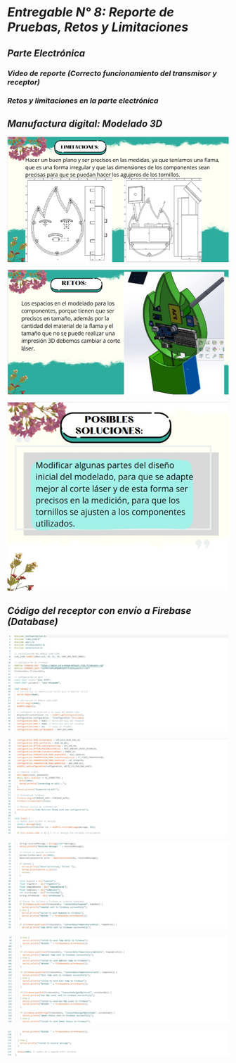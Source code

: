 # *Entregable N° 8: Reporte de Pruebas, Retos y Limitaciones*

## *Parte Electrónica*
### *Video de reporte (Correcto funcionamiento del transmisor y receptor)*
### *Retos y limitaciones en la parte electrónica*

## *Manufactura digital: Modelado 3D*

<p align="center" float="left">  <img src="https://github.com/GreisyJhoana05/Grupo2-FdD/blob/main/FdD/Imagenes/Reporte%20de%20pruebas/E08-Imagen01.jpg"/> </p>
  
 <p align="center" float="left">  <img src="https://github.com/GreisyJhoana05/Grupo2-FdD/blob/main/FdD/Imagenes/Reporte%20de%20pruebas/E08-Imagen02.jpg"/> </p>

  <p align="center" float="left">  <img src="https://github.com/GreisyJhoana05/Grupo2-FdD/blob/main/FdD/Imagenes/Reporte%20de%20pruebas/E08-Imagen03.jpg"/> </p>
  
## *Código del receptor con envío a Firebase (Database)*

<p align="center" float="left">  <img src="https://github.com/GreisyJhoana05/Grupo2-FdD/blob/main/FdD/Imagenes/Reporte%20de%20pruebas/R1.png"/> </p>

<p align="center" float="left">  <img src="https://github.com/GreisyJhoana05/Grupo2-FdD/blob/main/FdD/Imagenes/Reporte%20de%20pruebas/R2.png"/> </p>

<p align="center" float="left">  <img src="https://github.com/GreisyJhoana05/Grupo2-FdD/blob/main/FdD/Imagenes/Reporte%20de%20pruebas/R3.png"/> </p>

<p align="center" float="left">  <img src="https://github.com/GreisyJhoana05/Grupo2-FdD/blob/main/FdD/Imagenes/Reporte%20de%20pruebas/R4.png"/> </p>

<p align="center" float="left">  <img src="https://github.com/GreisyJhoana05/Grupo2-FdD/blob/main/FdD/Imagenes/Reporte%20de%20pruebas/R5.png"/> </p>
